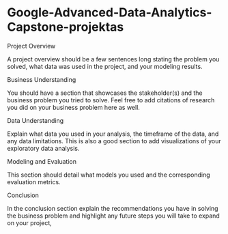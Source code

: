 # Google-Advanced-Data-Analytics-Capstone-projektas
Project Overview

A project overview should be a few sentences long stating the problem you solved, what data was used in the project, and your modeling results. 

Business Understanding 

You should have a section that showcases the stakeholder(s) and the business problem you tried to solve. Feel free to add citations of research you did on your business problem here as well. 

Data Understanding 

Explain what data you used in your analysis, the timeframe of the data, and any data limitations. This is also a good section to add visualizations of your exploratory data analysis. 

Modeling and Evaluation 

This section should detail what models you used and the corresponding evaluation metrics. 

Conclusion

In the conclusion section explain the recommendations you have in solving the business problem and highlight any future steps you will take to expand on your project, 
